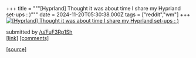 +++
title = """[Hyprland] Thought it was about time I share my Hyprland set-ups : )"""
date = 2024-11-20T05:30:38.000Z
tags = ["reddit","wm"]
+++
[![[Hyprland] Thought it was about time I share my Hyprland set-ups : )](https://b.thumbs.redditmedia.com/plTh-YBST_pHx61zKQyBYCGDFwAFeaSwUk-d-U1KLtM.jpg "[Hyprland] Thought it was about time I share my Hyprland set-ups : )")](https://www.reddit.com/r/unixporn/comments/1gvif8n/hyprland_thought_it_was_about_time_i_share_my/)

submitted by [/u/FuF3Rp1Sh](https://www.reddit.com/user/FuF3Rp1Sh)  
[\[link\]](https://www.reddit.com/gallery/1gvif8n) [\[comments\]](https://www.reddit.com/r/unixporn/comments/1gvif8n/hyprland_thought_it_was_about_time_i_share_my/)

[[source]](https://www.reddit.com/r/unixporn/comments/1gvif8n/hyprland_thought_it_was_about_time_i_share_my/)
